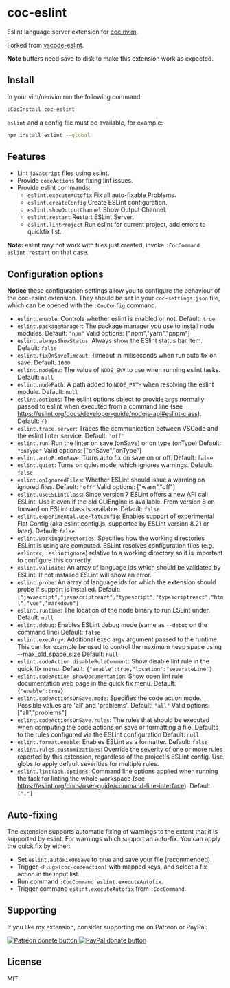 # coc-eslint

Eslint language server extension for [coc.nvim](https://github.com/neoclide/coc.nvim).

Forked from [vscode-eslint](https://github.com/Microsoft/vscode-eslint).

**Note** buffers need save to disk to make this extension work as expected.

## Install

In your vim/neovim run the following command:

```sh
:CocInstall coc-eslint
```
`eslint` and a config file must be available, for example:

```sh
npm install eslint --global
```

## Features

- Lint `javascript` files using eslint.
- Provide `codeActions` for fixing lint issues.
- Provide eslint commands:
  - `eslint.executeAutofix` Fix all auto-fixable Problems.
  - `eslint.createConfig` Create ESLint configuration.
  - `eslint.showOutputChannel` Show Output Channel.
  - `eslint.restart` Restart ESLint Server.
  - `eslint.lintProject` Run eslint for current project, add errors to quickfix list.

**Note:** eslint may not work with files just created, invoke `:CocCommand eslint.restart` on that case.

## Configuration options

**Notice** these configuration settings allow you to configure the behaviour of the coc-eslint extension. They should be set in your `coc-settings.json` file, which can be opened with the `:CocConfig` command.

- `eslint.enable`: Controls whether eslint is enabled or not. Default: `true`
- `eslint.packageManager`: The package manager you use to install node modules. Default: `"npm"`
  Valid options: ["npm","yarn","pnpm"]
- `eslint.alwaysShowStatus`: Always show the ESlint status bar item. Default: `false`
- `eslint.fixOnSaveTimeout`: Timeout in miliseconds when run auto fix on save. Default: `1000`
- `eslint.nodeEnv`: The value of `NODE_ENV` to use when running eslint tasks. Default: `null`
- `eslint.nodePath`: A path added to `NODE_PATH` when resolving the eslint module. Default: `null`
- `eslint.options`: The eslint options object to provide args normally passed to eslint when executed from a command line (see https://eslint.org/docs/developer-guide/nodejs-api#eslint-class). Default: `{}`
- `eslint.trace.server`: Traces the communication between VSCode and the eslint linter service. Default: `"off"`
- `eslint.run`: Run the linter on save (onSave) or on type (onType) Default: `"onType"`
  Valid options: ["onSave","onType"]
- `eslint.autoFixOnSave`: Turns auto fix on save on or off. Default: `false`
- `eslint.quiet`: Turns on quiet mode, which ignores warnings. Default: `false`
- `eslint.onIgnoredFiles`: Whether ESLint should issue a warning on ignored files. Default: `"off"`
  Valid options: ["warn","off"]
- `eslint.useESLintClass`: Since version 7 ESLint offers a new API call ESLint. Use it even if the old CLIEngine is available. From version 8 on forward on ESLint class is available. Default: `false`
- `eslint.experimental.useFlatConfig`: Enables support of experimental Flat Config (aka eslint.config.js, supported by ESLint version 8.21 or later). Default: `false`
- `eslint.workingDirectories`: Specifies how the working directories ESLint is using are computed. ESLint resolves configuration files (e.g. `eslintrc`, `.eslintignore`) relative to a working directory so it is important to configure this correctly.
- `eslint.validate`: An array of language ids which should be validated by ESLint. If not installed ESLint will show an error.
- `eslint.probe`: An array of language ids for which the extension should probe if support is installed. Default: `["javascript","javascriptreact","typescript","typescriptreact","html","vue","markdown"]`
- `eslint.runtime`: The location of the node binary to run ESLint under. Default: `null`
- `eslint.debug`: Enables ESLint debug mode (same as `--debug` on the command line) Default: `false`
- `eslint.execArgv`: Additional exec argv argument passed to the runtime. This can for example be used to control the maximum heap space using --max_old_space_size Default: `null`
- `eslint.codeAction.disableRuleComment`: Show disable lint rule in the quick fix menu. Default: `{"enable":true,"location":"separateLine"}`
- `eslint.codeAction.showDocumentation`: Show open lint rule documentation web page in the quick fix menu. Default: `{"enable":true}`
- `eslint.codeActionsOnSave.mode`: Specifies the code action mode. Possible values are 'all' and 'problems'. Default: `"all"`
  Valid options: ["all","problems"]
- `eslint.codeActionsOnSave.rules`: The rules that should be executed when computing the code actions on save or formatting a file. Defaults to the rules configured via the ESLint configuration Default: `null`
- `eslint.format.enable`: Enables ESLint as a formatter. Default: `false`
- `eslint.rules.customizations`: Override the severity of one or more rules reported by this extension, regardless of the project's ESLint config. Use globs to apply default severities for multiple rules.
- `eslint.lintTask.options`: Command line options applied when running the task for linting the whole workspace (see https://eslint.org/docs/user-guide/command-line-interface). Default: `["."]`

## Auto-fixing

The extension supports automatic fixing of warnings to the extent that it is supported by eslint.
For warnings which support an auto-fix. You can apply the quick fix by either:

- Set `eslint.autoFixOnSave` to `true` and save your file (recommended).
- Trigger `<Plug>(coc-codeaction)` with mapped keys, and select a fix action in the input list.
- Run command `:CocCommand eslint.executeAutofix`.
- Trigger command `eslint.executeAutofix` from `:CocCommand`.

## Supporting

If you like my extension, consider supporting me on Patreon or PayPal:

<a href="https://www.patreon.com/chemzqm"><img src="https://c5.patreon.com/external/logo/become_a_patron_button.png" alt="Patreon donate button" /> </a>
<a href="https://www.paypal.com/paypalme/chezqm"><img src="https://werwolv.net/assets/paypal_banner.png" alt="PayPal donate button" /> </a>

## License

MIT
